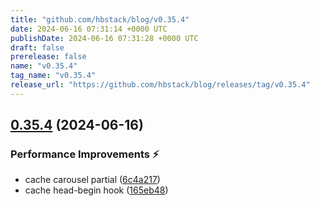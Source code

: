 ```yaml
---
title: "github.com/hbstack/blog/v0.35.4"
date: 2024-06-16 07:31:14 +0000 UTC
publishDate: 2024-06-16 07:31:28 +0000 UTC
draft: false
prerelease: false
name: "v0.35.4"
tag_name: "v0.35.4"
release_url: "https://github.com/hbstack/blog/releases/tag/v0.35.4"
---
```


## [0.35.4](https://github.com/hbstack/blog/compare/v0.35.3...v0.35.4) (2024-06-16)


### Performance Improvements ⚡️

* cache carousel partial ([6c4a217](https://github.com/hbstack/blog/commit/6c4a217c98936a59c1d75f9eabac3ac996f7d69e))
* cache head-begin hook ([165eb48](https://github.com/hbstack/blog/commit/165eb48f62cb1838706a6a5ec36466090ee6caa3))
